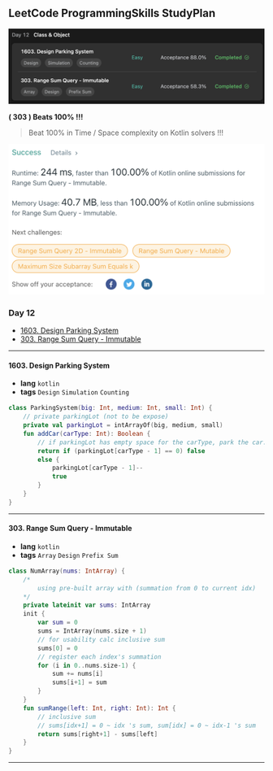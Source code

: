 ## LeetCode ProgrammingSkills StudyPlan

<img src="../../assets/leetcode_program_lv1_day12.png" alt="leetcode_programming_skills_level1_day12" style="zoom:50%;" />

**( 303 ) Beats 100% !!!**

> Beat 100% in Time / Space complexity on Kotlin solvers !!!

<img src="../../assets/leetcode_303_prize.png" alt="leetcode_303_prize.png" style="zoom:50%;" />

### Day 12

- [1603. Design Parking System](https://leetcode.com/problems/design-parking-system/?envType=study-plan&id=programming-skills-i)
- [303. Range Sum Query - Immutable](https://leetcode.com/problems/range-sum-query-immutable/?envType=study-plan&id=programming-skills-i)

---

#### 1603. Design Parking System

- **lang**  `kotlin` 
- **tags**  `Design` `Simulation` `Counting`

```kotlin
class ParkingSystem(big: Int, medium: Int, small: Int) {
    // private parkingLot (not to be expose)
    private val parkingLot = intArrayOf(big, medium, small)
    fun addCar(carType: Int): Boolean {
        // if parkingLot has empty space for the carType, park the car.
        return if (parkingLot[carType - 1] == 0) false 
        else {
            parkingLot[carType - 1]--
            true
        }
    }
}
```

---

#### 303. Range Sum Query - Immutable

- **lang**  `kotlin` 
- **tags**  `Array` `Design` `Prefix Sum`

```kotlin
class NumArray(nums: IntArray) {
    /*
        using pre-built array with (summation from 0 to current idx)
    */
    private lateinit var sums: IntArray
    init {
        var sum = 0
        sums = IntArray(nums.size + 1)
        // for usability calc inclusive sum
        sums[0] = 0
        // register each index's summation
        for (i in 0..nums.size-1) {
            sum += nums[i]
            sums[i+1] = sum
        }
    }
    fun sumRange(left: Int, right: Int): Int {
        // inclusive sum
        // sums[idx+1] = 0 ~ idx 's sum, sum[idx] = 0 ~ idx-1 's sum
        return sums[right+1] - sums[left]
    }
}
```

---

